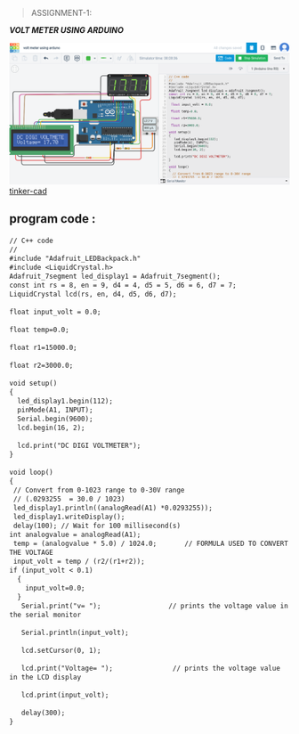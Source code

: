 >ASSIGNMENT-1:

***VOLT METER USING ARDUINO***

![alt assignment-1](https://github.com/SWABIRIBRAHIM/MUHAMMEDSWABIR/blob/main/Screenshot%202023-05-20%20at%2012-42-04%20Circuit%20design%20volt%20meter%20using%20arduno%20Tinkercad.png)
[tinker-cad](https://www.tinkercad.com/things/hCURlXQkQ1L-volt-meter-using-arduno/editel)

 ## program code :
 
 ```
 // C++ code
//
#include "Adafruit_LEDBackpack.h"
#include <LiquidCrystal.h> 
Adafruit_7segment led_display1 = Adafruit_7segment();
const int rs = 8, en = 9, d4 = 4, d5 = 5, d6 = 6, d7 = 7;
LiquidCrystal lcd(rs, en, d4, d5, d6, d7);

 float input_volt = 0.0;

 float temp=0.0;

 float r1=15000.0;    

 float r2=3000.0; 

void setup()
{
   led_display1.begin(112);
   pinMode(A1, INPUT);
   Serial.begin(9600);     
   lcd.begin(16, 2);      

   lcd.print("DC DIGI VOLTMETER");
}

void loop()
{
  // Convert from 0-1023 range to 0-30V range
  // (.0293255  = 30.0 / 1023)
  led_display1.println((analogRead(A1) *0.0293255));
  led_display1.writeDisplay();
  delay(100); // Wait for 100 millisecond(s)
 int analogvalue = analogRead(A1);
  temp = (analogvalue * 5.0) / 1024.0;       // FORMULA USED TO CONVERT THE VOLTAGE
  input_volt = temp / (r2/(r1+r2));
 if (input_volt < 0.1) 
   {
     input_volt=0.0;
   } 
    Serial.print("v= ");                 // prints the voltage value in the serial monitor

    Serial.println(input_volt);

    lcd.setCursor(0, 1);

    lcd.print("Voltage= ");               // prints the voltage value in the LCD display  

    lcd.print(input_volt);

    delay(300);
}
```

